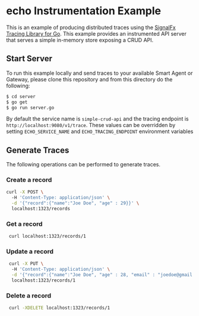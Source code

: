 # echo Instrumentation Example
This is an example of producing distributed traces using the [SignalFx Tracing Library for Go](https://github.com/signalfx/signalfx-go-tracing). This example provides an instrumented API server that serves a simple in-memory store exposing a CRUD API.

## Start Server
To run this example locally and send traces to your available Smart Agent or Gateway, please clone this repository and from this directory do the following:
```sh
$ cd server
$ go get
$ go run server.go
```

By default the service name is `simple-crud-api` and the tracing endpoint is `http://localhost:9080/v1/trace`. These values can be overridden by setting `ECHO_SERVICE_NAME` and `ECHO_TRACING_ENDPOINT` environment variables

## Generate Traces

The following operations can be performed to generate traces.

### Create a record

```sh
curl -X POST \                                                 
  -H 'Content-Type: application/json' \
  -d '{"record":{"name":"Joe Doe", "age" : 29}}' \
  localhost:1323/records
```

### Get a record
```sh
 curl localhost:1323/records/1 
```

### Update a record
```sh
 curl -X PUT \                                                  
  -H 'Content-Type: application/json' \
  -d '{"record":{"name":"Joe Doe", "age" : 28, "email" : "joedoe@gmail.com"}}' \
  localhost:1323/records/1
```

### Delete a record
```sh
 curl -XDELETE localhost:1323/records/1 
```